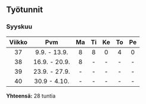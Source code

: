 ## Työtunnit

### Syyskuu

|Viikko|Pvm|Ma|Ti|Ke|To|Pe|
|:-:|:-:|:-:|:-:|:-:|:-:|:-:|
|37|9.9. - 13.9.|8|8|0|4|0|
|38|16.9. - 20.9.|8|-|-|-|-|
|39|23.9. - 27.9.|-|-|-|-|-|
|40|30.9 - 4.10.|-|-|-|-|-|

**Yhteensä:**
28 tuntia
